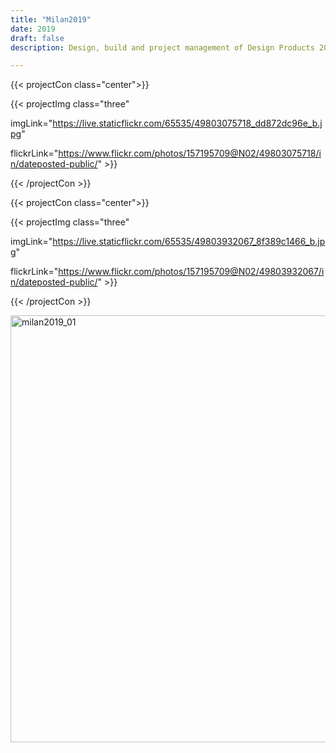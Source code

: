 ```yaml
---
title: "Milan2019"
date: 2019
draft: false
description: Design, build and project management of Design Products 2019 show in Base Milano 2019. 

---
```


{{< projectCon class="center">}}

{{< projectImg class="three"

imgLink="https://live.staticflickr.com/65535/49803075718_dd872dc96e_b.jpg" 

flickrLink="https://www.flickr.com/photos/157195709@N02/49803075718/in/dateposted-public/" >}}

{{< /projectCon >}}

{{< projectCon class="center">}}

{{< projectImg class="three"

imgLink="https://live.staticflickr.com/65535/49803932067_8f389c1466_b.jpg" 

flickrLink="https://www.flickr.com/photos/157195709@N02/49803932067/in/dateposted-public/" >}}

{{< /projectCon >}}



<a data-flickr-embed="true" href="https://www.flickr.com/photos/157195709@N02/49803932067/in/dateposted-public/" title="milan2019_01"><img src="https://live.staticflickr.com/65535/49803932067_8f389c1466_b.jpg" width="1024" height="683" alt="milan2019_01"></a><script async src="//embedr.flickr.com/assets/client-code.js" charset="utf-8"></script>